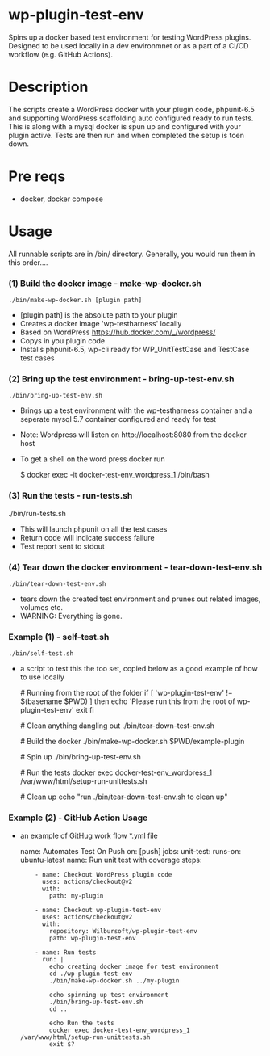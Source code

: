 # wp-plugin-test-env
Spins up a docker based test environment for testing WordPress plugins.  
Designed to be used locally in a dev environmnet or as a part of a CI/CD workflow (e.g. GitHub Actions). 

# Description
The scripts create a WordPress docker with your plugin code, phpunit-6.5 and supporting WordPress scaffolding auto configured ready to run tests. This is along with a mysql docker is spun up and configured with your plugin active. Tests are then run and when completed the setup is toen down. 

# Pre reqs
- docker, docker compose

# Usage
All runnable scripts are in /bin/ directory. 
Generally, you would run them in this order....

### (1) Build the docker image - make-wp-docker.sh
    ./bin/make-wp-docker.sh [plugin path]

- [plugin path] is the absolute path to your plugin 
- Creates a docker image 'wp-testharness' locally
- Based on WordPress https://hub.docker.com/_/wordpress/
- Copys in you plugin code 
- Installs phpunit-6.5, wp-cli ready for WP_UnitTestCase and TestCase test cases 

### (2) Bring up the test environment - bring-up-test-env.sh
    ./bin/bring-up-test-env.sh
    
- Brings up a test environment with the wp-testharness container and a seperate mysql 5.7 container configured and ready for test   
- Note: Wordpress will listen on http://localhost:8080 from the docker host
- To get a shell on the word press docker run
 
    $ docker exec -it docker-test-env_wordpress_1 /bin/bash

### (3) Run the tests - run-tests.sh 
./bin/run-tests.sh
- This will launch phpunit on all the test cases 
- Return code will indicate success failure 
- Test report sent to stdout 


### (4) Tear down the docker environment - tear-down-test-env.sh 
    ./bin/tear-down-test-env.sh
- tears down the created test environment and prunes out related images, volumes etc. 
- WARNING: Everything is gone.

### Example (1) - self-test.sh 
    ./bin/self-test.sh
- a script to test this the too set, copied below as a good example of how to use locally


    \# Running from the root of the folder
    if [ 'wp-plugin-test-env' != $(basename $PWD) ]
    then
        echo 'Please run this from the root of wp-plugin-test-env'
        exit
    fi


    \# Clean anything dangling out
    ./bin/tear-down-test-env.sh

    \# Build the docker
    ./bin/make-wp-docker.sh $PWD/example-plugin

    \# Spin up
    ./bin/bring-up-test-env.sh

    \# Run the tests
    docker exec docker-test-env_wordpress_1 /var/www/html/setup-run-unittests.sh 


    \# Clean up
    echo "run ./bin/tear-down-test-env.sh to clean up"

### Example (2) - GitHub Action Usage
 
- an example of GitHug work flow *.yml file 


    name: Automates Test On Push
    on: [push]
    jobs:
      unit-test:
        runs-on: ubuntu-latest
        name: Run unit test with coverage
        steps:
          
          - name: Checkout WordPress plugin code 
            uses: actions/checkout@v2
            with:
              path: my-plugin
    
          - name: Checkout wp-plugin-test-env
            uses: actions/checkout@v2
            with:
              repository: Wilbursoft/wp-plugin-test-env
              path: wp-plugin-test-env
    
          - name: Run tests
            run: |
              echo creating docker image for test environment
              cd ./wp-plugin-test-env
              ./bin/make-wp-docker.sh ../my-plugin
              
              echo spinning up test environment 
              ./bin/bring-up-test-env.sh
              cd ..
              
              echo Run the tests
              docker exec docker-test-env_wordpress_1 /var/www/html/setup-run-unittests.sh 
              exit $?


